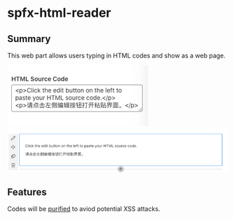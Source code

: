 # spfx-html-reader

## Summary

This web part allows users typing in HTML codes and show as a web page.

![screen shot of input field](screen-shot-1.png)
![screen shot of result](screen-shot-2.png)

## Features

Codes will be [purified](https://github.com/cure53/DOMPurify) to aviod potential XSS attacks.
